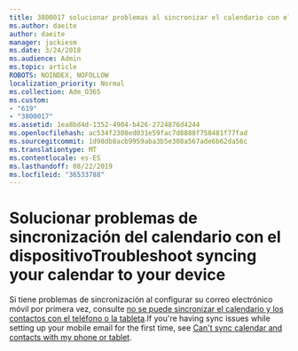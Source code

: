 ```yaml
---
title: 3800017 solucionar problemas al sincronizar el calendario con el dispositivo
ms.author: daeite
author: daeite
manager: jackiesm
ms.date: 3/24/2018
ms.audience: Admin
ms.topic: article
ROBOTS: NOINDEX, NOFOLLOW
localization_priority: Normal
ms.collection: Adm_O365
ms.custom:
- "619"
- "3800017"
ms.assetid: 1ea8bd4d-1352-4904-b426-2724876d4244
ms.openlocfilehash: ac534f2308ed031e59fac7d8888f758481f77fad
ms.sourcegitcommit: 1d98db8acb9959aba3b5e308a567ade6b62da56c
ms.translationtype: MT
ms.contentlocale: es-ES
ms.lasthandoff: 08/22/2019
ms.locfileid: "36533788"
---
```

# <a name="troubleshoot-syncing-your-calendar-to-your-device"></a><span data-ttu-id="70eff-102">Solucionar problemas de sincronización del calendario con el dispositivo</span><span class="sxs-lookup"><span data-stu-id="70eff-102">Troubleshoot syncing your calendar to your device</span></span>

<span data-ttu-id="70eff-103">Si tiene problemas de sincronización al configurar su correo electrónico móvil por primera vez, consulte [no se puede sincronizar el calendario y los contactos con el teléfono o la tableta](https://support.office.com/article/8479d764-b9f5-4fff-ba88-edd7c265df9f).</span><span class="sxs-lookup"><span data-stu-id="70eff-103">If you're having sync issues while setting up your mobile email for the first time, see [Can't sync calendar and contacts with my phone or tablet](https://support.office.com/article/8479d764-b9f5-4fff-ba88-edd7c265df9f).</span></span>
  